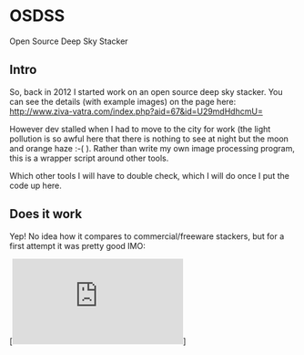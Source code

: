 # OSDSS
Open Source Deep Sky Stacker

## Intro

So, back in 2012 I started work on an open source deep sky stacker. You can see the details (with example images) on the page here: http://www.ziva-vatra.com/index.php?aid=67&id=U29mdHdhcmU=


However dev stalled when I had to move to the city for work (the light pollution is so awful here that there is nothing to see at night but the moon and orange haze :-(  ).
Rather than write my own image processing program, this is a wrapper script around other tools.

Which other tools I will have to double check, which I will do once I put the code up here.

## Does it work

Yep! No idea how it compares to commercial/freeware stackers, but for a first attempt it was pretty good IMO:

[![screenshot](http://www.ziva-vatra.com/image.php?render=67&name=U2lkZV9ieV9zaWRl)]
